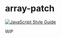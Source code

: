 # array-patch

[![JavaScript Style Guide](https://img.shields.io/badge/code_style-standard-brightgreen.svg)](https://standardjs.com)

WIP

